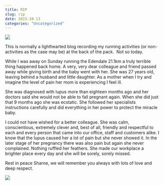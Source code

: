 ```yaml
---
title: RIP
slug: rip
date: 2015-10-13
categories: "Uncategorized"
---
```


<p><img src="http://res.cloudinary.com/dy6grlu8z/image/upload/v1558842039/gvjii3uc6nhnpnpxmih1.jpg"/></p>
<p>This is normally a lighthearted blog recording my running activities (or non-activities as the case may be) at the back of the pack.  Not so today.</p>
<p>While I was away on Sunday running the Edendale 21.1km a truly terrible thing happened back home. A very, very dear colleague and friend passed away while giving birth and the baby went with her. She was 27 years old, leaving behind a husband and little daughter. As a mother when I try and imagine the level of pain her mom is experiencing I feel ill.</p>
<p>She was diagnosed with lupus more than eighteen months ago and her doctors said she would not be able to fall pregnant again. When she did just that 9 months ago she was ecstatic. She followed her specialists instructions carefully and did everything in her power to protect the miracle baby.</p>
<p>I could not have wished for a better colleague. She was calm, conscientious, extremely clever and, best of all, friendly and respectful to each and every person that came into our office, staff and customers alike. I know that the lupus caused her a lot of pain but she never showed it. In the later stage of her pregnancy there was also pain but again she never complained. Nothing ruffled her feathers. She made our workplace a brighter place every day and she will be sorely, sorely missed.</p>
<p>Rest in peace Sharne, we will remember you always with lots of love and deep respect.</p>
<p><img src="http://res.cloudinary.com/dy6grlu8z/image/upload/v1558842040/h2zyawgvttajywnwa6ox.jpg"/></p>







